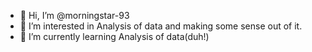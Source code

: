 - 👋 Hi, I’m @morningstar-93
- 👀 I’m interested in Analysis of data and making some sense out of it.
- 🌱 I’m currently learning Analysis of data(duh!)

<!---
morningstar-93/morningstar-93 is a ✨ special ✨ repository because its `README.md` (this file) appears on your GitHub profile.
You can click the Preview link to take a look at your changes.
--->
